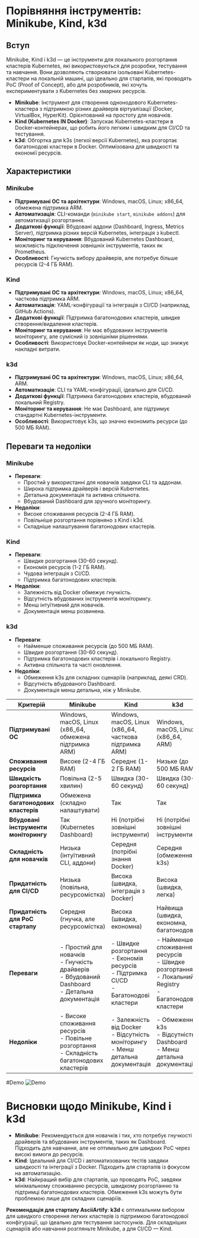 # Порівняння інструментів: Minikube, Kind, k3d

## Вступ
Minikube, Kind і k3d — це інструменти для локального розгортання кластерів Kubernetes, які використовуються для розробки, тестування та навчання. Вони дозволяють створювати ізольовані Kubernetes-кластери на локальній машині, що ідеально для стартапів, які проводять PoC (Proof of Concept), або для розробників, які хочуть експериментувати з Kubernetes без хмарних ресурсів.

- **Minikube**: Інструмент для створення однонодового Kubernetes-кластера з підтримкою різних драйверів віртуалізації (Docker, VirtualBox, HyperKit). Орієнтований на простоту для новачків.
- **Kind (Kubernetes IN Docker)**: Запускає Kubernetes-кластери в Docker-контейнерах, що робить його легким і швидким для CI/CD та тестування.
- **k3d**: Обгортка для k3s (легкої версії Kubernetes), яка розгортає багатонодові кластери в Docker. Оптимізована для швидкості та економії ресурсів.

## Характеристики

### Minikube
- **Підтримувані ОС та архітектури**: Windows, macOS, Linux; x86_64, обмежена підтримка ARM.
- **Автоматизація**: CLI-команди (`minikube start`, `minikube addons`) для автоматизації розгортання.
- **Додаткові функції**: Вбудовані аддони (Dashboard, Ingress, Metrics Server), підтримка різних версій Kubernetes, інтеграція з kubectl.
- **Моніторинг та керування**: Вбудований Kubernetes Dashboard, можливість підключення зовнішніх інструментів, таких як Prometheus.
- **Особливості**: Гнучкість вибору драйверів, але потребує більше ресурсів (2-4 ГБ RAM).

### Kind
- **Підтримувані ОС та архітектури**: Windows, macOS, Linux; x86_64, часткова підтримка ARM.
- **Автоматизація**: YAML-конфігурації та інтеграція з CI/CD (наприклад, GitHub Actions).
- **Додаткові функції**: Підтримка багатонодових кластерів, швидке створення/видалення кластерів.
- **Моніторинг та керування**: Не має вбудованих інструментів моніторингу, але сумісний із зовнішніми рішеннями.
- **Особливості**: Використовує Docker-контейнери як ноди, що знижує накладні витрати.

### k3d
- **Підтримувані ОС та архітектури**: Windows, macOS, Linux; x86_64, ARM.
- **Автоматизація**: CLI та YAML-конфігурації, ідеально для CI/CD.
- **Додаткові функції**: Підтримка багатонодових кластерів, вбудований локальний Registry.
- **Моніторинг та керування**: Не має Dashboard, але підтримує стандартні Kubernetes-інструменти.
- **Особливості**: Використовує k3s, що значно економить ресурси (до 500 МБ RAM).

## Переваги та недоліки
### Minikube
- **Переваги**:
  - Простий у використанні для новачків завдяки CLI та аддонам.
  - Широка підтримка драйверів і версій Kubernetes.
  - Детальна документація та активна спільнота.
  - Вбудований Dashboard для зручного моніторингу.
- **Недоліки**:
  - Високе споживання ресурсів (2-4 ГБ RAM).
  - Повільніше розгортання порівняно з Kind і k3d.
  - Складніше налаштування багатонодових кластерів.

### Kind
- **Переваги**:
  - Швидке розгортання (30-60 секунд).
  - Економія ресурсів (1-2 ГБ RAM).
  - Чудова інтеграція з CI/CD.
  - Підтримка багатонодових кластерів.
- **Недоліки**:
  - Залежність від Docker обмежує гнучкість.
  - Відсутність вбудованих інструментів моніторингу.
  - Менш інтуїтивний для новачків.
  - Документація менш розвинена.

### k3d
- **Переваги**:
  - Найменше споживання ресурсів (до 500 МБ RAM).
  - Швидке розгортання (30-60 секунд).
  - Підтримка багатонодових кластерів і локального Registry.
  - Активна спільнота та часті оновлення.
- **Недоліки**:
  - Обмеження k3s для складних сценаріїв (наприклад, деякі CRD).
  - Відсутність вбудованого Dashboard.
  - Документація менш детальна, ніж у Minikube.

 | Критерій                          | Minikube                              | Kind                                  | k3d                                   |
|-----------------------------------|---------------------------------------|---------------------------------------|---------------------------------------|
| **Підтримувані ОС**               | Windows, macOS, Linux (x86_64, обмежена підтримка ARM) | Windows, macOS, Linux (x86_64, часткова підтримка ARM) | Windows, macOS, Linux (x86_64, ARM) |
| **Споживання ресурсів**           | Високе (2-4 ГБ RAM)                  | Середнє (1-2 ГБ RAM)                 | Низьке (до 500 МБ RAM)              |
| **Швидкість розгортання**         | Повільна (2-5 хвилин)                | Швидка (30-60 секунд)                | Швидка (30-60 секунд)               |
| **Підтримка багатонодових кластерів** | Обмежена (складно налаштувати)      | Так                                  | Так                                  |
| **Вбудовані інструменти моніторингу** | Так (Kubernetes Dashboard)          | Ні (потрібні зовнішні інструменти)   | Ні (потрібні зовнішні інструменти)   |
| **Складність для новачків**       | Низька (інтуїтивний CLI, аддони)     | Середня (потрібні знання Docker)     | Середня (обмеження k3s)             |
| **Придатність для CI/CD**         | Низька (повільна, ресурсомістка)     | Висока (швидка, інтеграція з Docker) | Висока (швидка, легка)              |
| **Придатність для PoC стартапу**  | Середня (гнучка, але ресурсомістка)  | Висока (швидка, економна)            | Найвища (швидка, економна, багатонодова) |
| **Переваги**                      | - Простий для новачків<br>- Гнучкість драйверів<br>- Вбудований Dashboard<br>- Детальна документація | - Швидке розгортання<br>- Економія ресурсів<br>- Підтримка CI/CD<br>- Багатонодові кластери | - Найменше споживання ресурсів<br>- Швидке розгортання<br>- Локальний Registry<br>- Багатонодові кластери |
| **Недоліки**                      | - Високе споживання ресурсів<br>- Повільне розгортання<br>- Складність багатонодових кластерів | - Залежність від Docker<br>- Відсутність моніторингу<br>- Менш детальна документація | - Обмеження k3s<br>- Відсутність Dashboard<br>- Менш детальна документація |

#Demo
![Demo](demo.gif)

# Висновки щодо Minikube, Kind і k3d

- **Minikube**: Рекомендується для новачків і тих, хто потребує гнучкості драйверів та вбудованих інструментів, таких як Dashboard. Підходить для навчання, але не оптимально для швидких PoC через високі вимоги до ресурсів.
- **Kind**: Ідеальний для CI/CD і автоматизованих тестів завдяки швидкості та інтеграції з Docker. Підходить для стартапів із фокусом на автоматизацію.
- **k3d**: Найкращий вибір для стартапів, що проводять PoC, завдяки мінімальному споживанню ресурсів, швидкому розгортанню та підтримці багатонодових кластерів. Обмеження k3s можуть бути проблемою лише для складних сценаріїв.

**Рекомендація для стартапу AsciiArtify**: **k3d** є оптимальним вибором для швидкого створення легких кластерів із підтримкою багатонодової конфігурації, що ідеально для тестування застосунків. Для складніших сценаріїв або навчання розгляньте Minikube, а для CI/CD — Kind.
